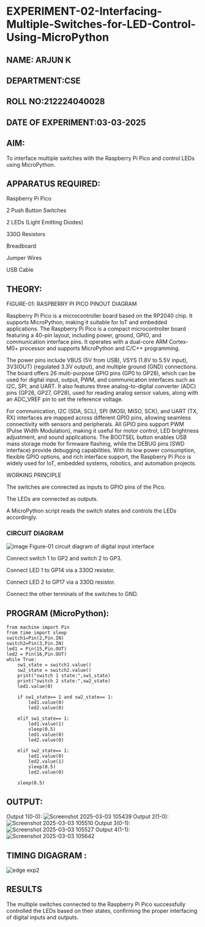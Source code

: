 # EXPERIMENT-02-Interfacing-Multiple-Switches-for-LED-Control-Using-MicroPython


 
## NAME: ARJUN K

## DEPARTMENT:CSE

## ROLL NO:212224040028

## DATE OF EXPERIMENT:03-03-2025

## AIM:

To interface multiple switches with the Raspberry Pi Pico and control LEDs using MicroPython.

## APPARATUS REQUIRED:

Raspberry Pi Pico

2 Push Button Switches

2 LEDs (Light Emitting Diodes)

330Ω Resistors

Breadboard

Jumper Wires

USB Cable

## THEORY:



FIGURE-01: RASPBERRY PI PICO PINOUT DIAGRAM

Raspberry Pi Pico is a microcontroller board based on the RP2040 chip. It supports MicroPython, making it suitable for IoT and embedded applications. The Raspberry Pi Pico is a compact microcontroller board featuring a 40-pin layout, including power, ground, GPIO, and communication interface pins. It operates with a dual-core ARM Cortex-M0+ processor and supports MicroPython and C/C++ programming.

The power pins include VBUS (5V from USB), VSYS (1.8V to 5.5V input), 3V3(OUT) (regulated 3.3V output), and multiple ground (GND) connections. The board offers 26 multi-purpose GPIO pins (GP0 to GP28), which can be used for digital input, output, PWM, and communication interfaces such as I2C, SPI, and UART. It also features three analog-to-digital converter (ADC) pins (GP26, GP27, GP28), used for reading analog sensor values, along with an ADC_VREF pin to set the reference voltage.

For communication, I2C (SDA, SCL), SPI (MOSI, MISO, SCK), and UART (TX, RX) interfaces are mapped across different GPIO pins, allowing seamless connectivity with sensors and peripherals. All GPIO pins support PWM (Pulse Width Modulation), making it useful for motor control, LED brightness adjustment, and sound applications. The BOOTSEL button enables USB mass storage mode for firmware flashing, while the DEBUG pins (SWD interface) provide debugging capabilities. With its low power consumption, flexible GPIO options, and rich interface support, the Raspberry Pi Pico is widely used for IoT, embedded systems, robotics, and automation projects.

WORKING PRINCIPLE

The switches are connected as inputs to GPIO pins of the Pico.

The LEDs are connected as outputs.

A MicroPython script reads the switch states and controls the LEDs accordingly.

### CIRCUIT DIAGRAM
 ![image](https://github.com/user-attachments/assets/1c7234b9-5041-4156-94b8-0b846adb6b8e)
    Figure-01 circuit diagram of digital input interface 


Connect switch 1 to GP2 and switch 2 to GP3.

Connect LED 1 to GP14 via a 330Ω resistor.

Connect LED 2 to GP17 via a 330Ω resistor.

Connect the other terminals of the switches to GND.

## PROGRAM (MicroPython):
```
from machine import Pin
from time import sleep
switch1=Pin(2,Pin.IN)
switch2=Pin(3,Pin.IN)
led1 = Pin(15,Pin.OUT)
led2 = Pin(16,Pin.OUT)
while True:
    sw1_state = switch1.value()
    sw2_state = switch2.value()
    print("switch 1 state:",sw1_state)
    print("switch 2 state:",sw2_state)
    led1.value(0)

    if sw1_state== 1 and sw2_state== 1:
        led1.value(0)
        led2.value(0)

    elif sw1_state== 1:
        led1.value(1)
        sleep(0.5)
        led1.value(0)
        led2.value(0)

    elif sw2_state== 1:
        led1.value(0)
        led2.value(1)
        sleep(0.5)
        led2.value(0)

    sleep(0.5)

```
## OUTPUT:
Output 1(0-0):
![Screenshot 2025-03-03 105439](https://github.com/user-attachments/assets/140b7896-2fd9-449a-ae31-42f2d8fd2811)
Output 2(1-0):
![Screenshot 2025-03-03 105510](https://github.com/user-attachments/assets/328fb852-a3b4-4fea-ad8d-fa441e77e7dd)
Output 3(0-1):
![Screenshot 2025-03-03 105527](https://github.com/user-attachments/assets/06140e87-4f20-4b2b-b2de-180527348f5b)
Output 4(1-1):
![Screenshot 2025-03-03 105642](https://github.com/user-attachments/assets/f5e45f77-14bc-465f-8dc8-12cb550d652d)
## TIMING DIGAGRAM :
![edge exp2](https://github.com/user-attachments/assets/8f50470e-7004-417b-a47a-696512b3435e)
## RESULTS

The multiple switches connected to the Raspberry Pi Pico successfully controlled the LEDs based on their states, confirming the proper interfacing of digital inputs and outputs.

